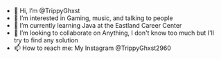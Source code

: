 - 👋 Hi, I’m @TrippyGhxst
- 👀 I’m interested in Gaming, music, and talking to people
- 🌱 I’m currently learning Java at the Eastland Career Center
- 💞️ I’m looking to collaborate on Anything, I don't know too much but I'll try to find any solution
- 📫 How to reach me: My Instagram @TrippyGhxst2960

<!---
TrippyGhxst/TrippyGhxst is a ✨ special ✨ repository because its `README.md` (this file) appears on your GitHub profile.
You can click the Preview link to take a look at your changes.
--->
